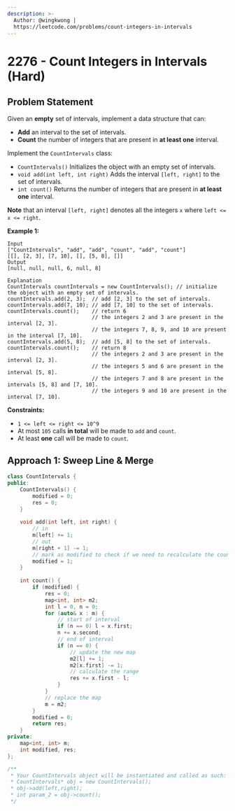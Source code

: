 ```yaml
---
description: >-
  Author: @wingkwong |
  https://leetcode.com/problems/count-integers-in-intervals
---
```


# 2276 - Count Integers in Intervals (Hard)

## Problem Statement

Given an **empty** set of intervals, implement a data structure that can:

* **Add** an interval to the set of intervals.
* **Count** the number of integers that are present in **at least one** interval.

Implement the `CountIntervals` class:

* `CountIntervals()` Initializes the object with an empty set of intervals.
* `void add(int left, int right)` Adds the interval `[left, right]` to the set of intervals.
* `int count()` Returns the number of integers that are present in **at least one** interval.

**Note** that an interval `[left, right]` denotes all the integers `x` where `left <= x <= right`.

**Example 1:**

```
Input
["CountIntervals", "add", "add", "count", "add", "count"]
[[], [2, 3], [7, 10], [], [5, 8], []]
Output
[null, null, null, 6, null, 8]

Explanation
CountIntervals countIntervals = new CountIntervals(); // initialize the object with an empty set of intervals. 
countIntervals.add(2, 3);  // add [2, 3] to the set of intervals.
countIntervals.add(7, 10); // add [7, 10] to the set of intervals.
countIntervals.count();    // return 6
                           // the integers 2 and 3 are present in the interval [2, 3].
                           // the integers 7, 8, 9, and 10 are present in the interval [7, 10].
countIntervals.add(5, 8);  // add [5, 8] to the set of intervals.
countIntervals.count();    // return 8
                           // the integers 2 and 3 are present in the interval [2, 3].
                           // the integers 5 and 6 are present in the interval [5, 8].
                           // the integers 7 and 8 are present in the intervals [5, 8] and [7, 10].
                           // the integers 9 and 10 are present in the interval [7, 10].
```

**Constraints:**

* `1 <= left <= right <= 10^9`
* At most `105` calls **in total** will be made to `add` and `count`.
* At least **one** call will be made to `count`.

## Approach 1: Sweep Line & Merge

```cpp
class CountIntervals {
public:
    CountIntervals() {
        modified = 0;
        res = 0;
    }
    
    void add(int left, int right) {
        // in
        m[left] += 1;
        // out
        m[right + 1] -= 1;
        // mark as modified to check if we need to recalculate the count
        modified = 1;
    }
    
    int count() {
        if (modified) {
            res = 0;
            map<int, int> m2;
            int l = 0, n = 0;
            for (auto& x : m) {
                // start of interval
                if (n == 0) l = x.first;
                n += x.second;
                // end of interval
                if (n == 0) {
                    // update the new map
                    m2[l] += 1;
                    m2[x.first] -= 1;
                    // calculate the range
                    res += x.first - l;
                }
            }
            // replace the map 
            m = m2;
        }
        modified = 0;
        return res;
    }
private:
    map<int, int> m;
    int modified, res;
};

/**
 * Your CountIntervals object will be instantiated and called as such:
 * CountIntervals* obj = new CountIntervals();
 * obj->add(left,right);
 * int param_2 = obj->count();
 */

```